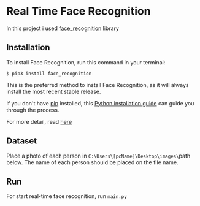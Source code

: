 # Real Time Face Recognition
In this project i used [face_recognition](https://github.com/ageitgey/face_recognition/tree/master) library

## Installation
To install Face Recognition, run this command in your terminal:
```
$ pip3 install face_recognition
```
This is the preferred method to install Face Recognition, as it will always install the most recent stable release.

If you don't have [pip](https://pip.pypa.io/en/stable/) installed, this [Python installation guide](https://docs.python-guide.org/starting/installation/) can guide you through the process.

For more detail, read [here](https://github.com/ageitgey/face_recognition/blob/master/docs/installation.rst)

## Dataset
Place a photo of each person in <code>C:\\Users\\[pcName]\\Desktop\\images\\</code>path below. The name of each person should be placed on the file name.

## Run
For start real-time face recognition, run <code>main.py</code>

